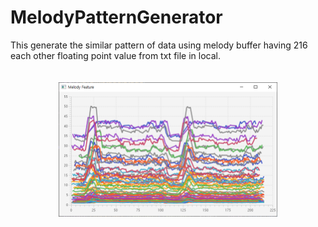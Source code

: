 # MelodyPatternGenerator
<style>img { display: block; margin: 0px auto; }</style>
<div>
  This generate the similar pattern of data using melody buffer having 216 each other floating point value from txt file in local.
  <br /><br /><br />
</div>
<img src="example.png" width=350px height=215px />
